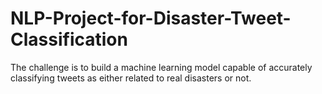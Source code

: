 # NLP-Project-for-Disaster-Tweet-Classification
The challenge is to build a machine learning model capable of accurately classifying tweets as either related to real disasters or not.
